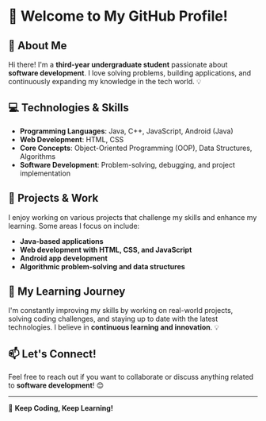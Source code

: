# 👋 Welcome to My GitHub Profile!

## 🚀 About Me
Hi there! I'm a **third-year undergraduate student** passionate about **software development**. I love solving problems, building applications, and continuously expanding my knowledge in the tech world. 💡

## 💻 Technologies & Skills
- **Programming Languages**: Java, C++, JavaScript, Android (Java)
- **Web Development**: HTML, CSS
- **Core Concepts**: Object-Oriented Programming (OOP), Data Structures, Algorithms
- **Software Development**: Problem-solving, debugging, and project implementation

## 🎯 Projects & Work
I enjoy working on various projects that challenge my skills and enhance my learning. Some areas I focus on include:
- **Java-based applications**
- **Web development with HTML, CSS, and JavaScript**
- **Android app development**
- **Algorithmic problem-solving and data structures**


## 🌟 My Learning Journey
I'm constantly improving my skills by working on real-world projects, solving coding challenges, and staying up to date with the latest technologies. I believe in **continuous learning and innovation**. 💡

## 📫 Let's Connect!
Feel free to reach out if you want to collaborate or discuss anything related to **software development**! 😊

---
🚀 **Keep Coding, Keep Learning!**

